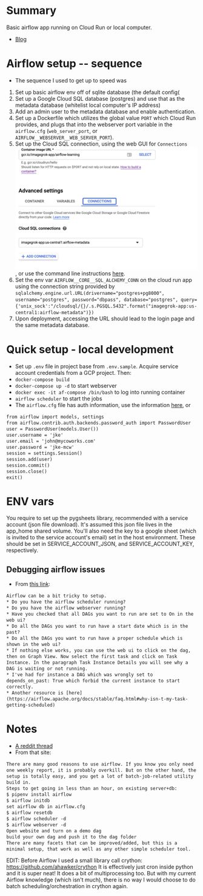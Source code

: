 # Summary
Basic airflow app running on Cloud Run or local computer. 
* [Blog](http://blog.adnansiddiqi.me/getting-started-with-apache-airflow/?utm_source=r_dataengineering_airflow&utm_medium=reddit_dataengineering&utm_campaign=c_r_dataengineering_airflow)


# Airflow setup -- sequence
* The sequence I used to get up to speed was
1. Set up basic airflow env off of sqlite database (the default config(
2. Set up a Google Cloud SQL database (postgres) and use that as the metadata database (whitelist local computer's IP address)
3. Add an admin user to the metadata database and enable authentication. 
4. Set up a Dockerfile which utilizes the global value `PORT` which Cloud Run provides, and plugs that into the webserver port variable in the `airflow.cfg` (`web_server_port`, or `AIRFLOW__WEBSERVER__WEB_SERVER_PORT`). 
5. Set up the Cloud SQL connection, using the web GUI for `Connections`
![Fig](cloud_run_connection.png?raw=true "Connection setup"), or use the command line instructions [here](https://cloud.google.com/sql/docs/postgres/tutorial-connect-run). 
6. Set the env var `AIRFLOW__CORE__SQL_ALCHEMY_CONN` on the cloud run app using the connection string provided by `sqlalchemy.engine.url.URL(drivername="postgres+pg8000", username="postgres", password="dbpass", database="postgres", query={'unix_sock':"/cloudsql/{}/.s.PGSQL.5432".format("imagegrok-app:us-central1:airflow-metadata")})`
7. Upon deployment, accessing the URL should lead to the login page and the same metadata database. 


# Quick setup - local development
* Set up `.env` file in project base from `.env.sample`. Acquire service account credentials from a GCP project. Then:
* `docker-compose build`
* `docker-compose up -d` to start webserver
* `docker exec -it af-compose /bin/bash` to log into running container
* `airflow scheduler` to start the jobs
* The `airflow.cfg` file has auth information, use the information [here](https://airflow.apache.org/docs/stable/security.html#web-authentication), or
```
from airflow import models, settings
from airflow.contrib.auth.backends.password_auth import PasswordUser
user = PasswordUser(models.User())
user.username = 'jke'
user.email = 'john@mycoworks.com'
user.password = 'jke-mcw'
session = settings.Session()
session.add(user)
session.commit()
session.close()
exit()
```

# ENV vars
You require to set up the pygsheets library, recommended with a service account (json file download). It's assumed this json file lives in the app_home shared volume. 
You'll also need the key to a google sheet (which is invited to the service account's email) set in the host environment.
These should be set in SERVICE_ACCOUNT_JSON, and SERVICE_ACCOUNT_KEY, respectively. 

## Debugging airflow issues
* From [this link](https://stackoverflow.com/a/49047832):
```
Airflow can be a bit tricky to setup.
* Do you have the airflow scheduler running?
* Do you have the airflow webserver running?
* Have you checked that all DAGs you want to run are set to On in the web ui?
* Do all the DAGs you want to run have a start date which is in the past?
* Do all the DAGs you want to run have a proper schedule which is shown in the web ui?
* If nothing else works, you can use the web ui to click on the dag, then on Graph View. Now select the first task and click on Task Instance. In the paragraph Task Instance Details you will see why a DAG is waiting or not running.
* I've had for instance a DAG which was wrongly set to depends_on_past: True which forbid the current instance to start correctly.
* Another resource is [here](https://airflow.apache.org/docs/stable/faq.html#why-isn-t-my-task-getting-scheduled)
```

# Notes
* [A reddit thread](https://www.reddit.com/r/datascience/comments/dz4fqa/could_i_use_apache_airflow_to_automate_weekly/)
* From that site:
```
There are many good reasons to use airflow. If you know you only need one weekly report, it is probably overkill. But on the other hand, the setup is totally easy, and you get a lot of batch-job-related utility build in.
Steps to get going in less than an hour, on existing server+db:
$ pipenv install airflow
$ airflow initdb
set airflow db in airflow.cfg
$ airflow resetdb
$ airflow scheduler -d
$ airflow webserver -d
Open website and turn on a demo dag
build your own dag and push it to the dag folder
There are many facets that can be improved/added, but this is a minimal setup, that work as well as any other simple scheduler tool.
```
EDIT:
Before Airflow I used a small library call crython: https://github.com/ahawker/crython
It is effectively just cron inside python and it is super neat! It does a bit of multiprocessing too. But with my current Airflow knowledge (which isn't much), there is no way I would choose to do batch scheduling/orchestration in crython again.

